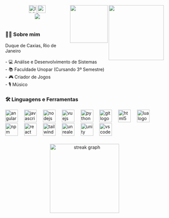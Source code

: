 <img align="right" height="175" src="https://media.tenor.com/9nBgEcu8e2IAAAAi/charizard-pokemon.gif"  />

<img align="right" height="120" src="https://media.tenor.com/f7M_6Ou3TIAAAAAi/pokemon-red-red-sprite.gif"  />

<div align="center">
  <a href="https://www.linkedin.com/in/érick-paiva-ba95ba245/" target="_blank">
    <img src="https://img.shields.io/static/v1?message=LinkedIn&logo=linkedin&label=&color=0077B5&logoColor=white&labelColor=&style=for-the-badge" height="25" alt="linkedin logo"  />
  </a>
  <a href="https://www.youtube.com/@Toshinori021" target="_blank">
    <img src="https://img.shields.io/static/v1?message=Youtube&logo=youtube&label=&color=FF0000&logoColor=white&labelColor=&style=for-the-badge" height="25" alt="youtube logo"  />
  </a>
</div>

<div align="center">
  <img src="https://visitor-badge.laobi.icu/badge?page_id=ErickOPaiva.ErickOPaiva&"  />
</div>

<h1 align="center"></h1>

<h3 align="left">👩‍💻  Sobre mim</h3>

<p align="left">Duque de Caxias, Rio de Janeiro<br><br>- 💻 Análise e Desenvolvimento de Sistemas<br>- 📚 Faculdade Unopar (Cursando 3º Semestre)<br>- 🎮 Criador de Jogos<br>- 🎙  Músico</p>

<h3 align="left">🛠 Linguagens e Ferramentas</h3>

<div align="left">
  <img src="https://cdn.jsdelivr.net/gh/devicons/devicon/icons/angularjs/angularjs-original.svg" height="40" alt="angularjs logo"  />
  <img width="12" />
  <img src="https://cdn.jsdelivr.net/gh/devicons/devicon/icons/javascript/javascript-original.svg" height="40" alt="javascript logo"  />
  <img width="12" />
  <img src="https://cdn.jsdelivr.net/gh/devicons/devicon/icons/nodejs/nodejs-original.svg" height="40" alt="nodejs logo"  />
  <img width="12" />
  <img src="https://cdn.jsdelivr.net/gh/devicons/devicon/icons/vuejs/vuejs-original.svg" height="40" alt="vuejs logo"  />
  <img width="12" />
  <img src="https://cdn.jsdelivr.net/gh/devicons/devicon/icons/python/python-original.svg" height="40" alt="python logo"  />
  <img width="12" />
  <img src="https://cdn.jsdelivr.net/gh/devicons/devicon/icons/git/git-original.svg" height="40" alt="git logo"  />
  <img width="12" />
  <img src="https://cdn.jsdelivr.net/gh/devicons/devicon/icons/html5/html5-original.svg" height="40" alt="html5 logo"  />
  <img width="12" />
  <img src="https://cdn.jsdelivr.net/gh/devicons/devicon/icons/lua/lua-original.svg" height="40" alt="lua logo"  />
  <img width="12" />
  <img src="https://cdn.jsdelivr.net/gh/devicons/devicon/icons/npm/npm-original-wordmark.svg" height="40" alt="npm logo"  />
  <img width="12" />
  <img src="https://cdn.jsdelivr.net/gh/devicons/devicon/icons/react/react-original.svg" height="40" alt="react logo"  />
  <img width="12" />
  <img src="https://cdn.jsdelivr.net/gh/devicons/devicon/icons/tailwindcss/tailwindcss-original-wordmark.svg" height="40" alt="tailwindcss logo"  />
  <img width="12" />
  <img src="https://cdn.jsdelivr.net/gh/devicons/devicon/icons/unrealengine/unrealengine-original.svg" height="40" alt="unrealengine logo"  />
  <img width="12" />
  <img src="https://cdn.jsdelivr.net/gh/devicons/devicon/icons/unity/unity-original.svg" height="40" alt="unity logo"  />
  <img width="12" />
  <img src="https://cdn.jsdelivr.net/gh/devicons/devicon/icons/vscode/vscode-original.svg" height="40" alt="vscode logo"  />
</div>

<h3 align="left"></h3>

<div align="center">
  <img src="https://streak-stats.demolab.com?user=ErickOPaiva&locale=en&mode=daily&theme=dark&hide_border=false&border_radius=5&order=3" height="220" alt="streak graph"  />
</div>

